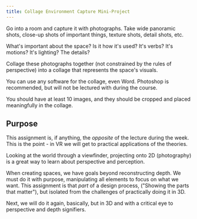 ```yaml
---
title: Collage Environment Capture Mini-Project
---
```


Go into a room and capture it with photographs. Take wide panoramic shots, close-up shots of important things, texture shots, detail shots, etc.

What's important about the space? Is it how it's used? It's verbs? It's motions? It's lighting? The details?

Collage these photographs together (not constrained by the rules of perspective) into a collage that represents the space's visuals.

You can use any software for the collage, even Word. Photoshop is recommended, but will not be lectured with during the course.

You should have at least 10 images, and they should be cropped and placed meaningfully in the collage.

## Purpose
This assignment is, if anything, the *opposite* of the lecture during the week. This is the point - in VR we will get to practical applications of the theories.

Looking at the world through a viewfinder, projecting onto 2D (photography) is a great way to learn about perspective and perception.

When creating spaces, we have goals beyond reconstructing depth. We must do it with purpose, manipulating all elements to focus on what we want.
This assignment is that *part* of a design process, ("Showing the parts that matter"), but isolated from the challenges of practically doing it in 3D.

Next, we will do it again, basically, but in 3D and with a critical eye to perspective and depth signifiers.

